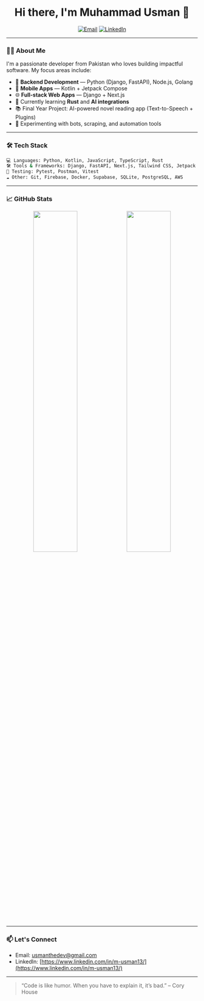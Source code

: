 <h1 align="center">Hi there, I'm Muhammad Usman 👋</h1>

<p align="center">
  <a href="mailto:usmanthedev@gmail.com"><img src="https://img.shields.io/badge/Email-D14836?style=flat&logo=gmail&logoColor=white" alt="Email"></a>
  <a href="https://www.linkedin.com/in/m-usman13/"><img src="https://img.shields.io/badge/LinkedIn-blue?style=flat&logo=linkedin&logoColor=white" alt="LinkedIn"></a>
</p>

---

### 👨‍💻 About Me

I'm a passionate developer from Pakistan who loves building impactful software. My focus areas include:

- 🧠 **Backend Development** — Python (Django, FastAPI), Node.js, Golang
- 📱 **Mobile Apps** — Kotlin + Jetpack Compose
- 🌐 **Full-stack Web Apps** — Django + Next.js
- 🎯 Currently learning **Rust** and **AI integrations**
- 📚 Final Year Project: AI-powered novel reading app (Text-to-Speech + Plugins)
- 🤖 Experimenting with bots, scraping, and automation tools

---

### 🛠 Tech Stack

```bash
💻 Languages: Python, Kotlin, JavaScript, TypeScript, Rust
🛠 Tools & Frameworks: Django, FastAPI, Next.js, Tailwind CSS, Jetpack Compose
🧪 Testing: Pytest, Postman, Vitest
☁️ Other: Git, Firebase, Docker, Supabase, SQLite, PostgreSQL, AWS

```

---

### 📈 GitHub Stats

<p align="center">
  <img src="https://github-readme-stats.vercel.app/api?username=muhammadusman&show_icons=true&theme=github_dark" width="48%" />
  <img src="https://github-readme-streak-stats.herokuapp.com/?user=muhammadusman&theme=github-dark-blue" width="48%" />
</p>

---

### 📫 Let's Connect

- Email: [usmanthedev@gmail.com](mailto:usmanthedev@gmail.com)
- LinkedIn: [https://www.linkedin.com/in/m-usman13/](https://www.linkedin.com/in/m-usman13/)

---

> “Code is like humor. When you have to explain it, it’s bad.” – Cory House
